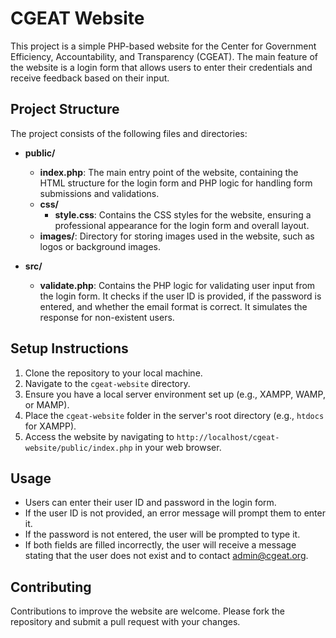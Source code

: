 # CGEAT Website

This project is a simple PHP-based website for the Center for Government Efficiency, Accountability, and Transparency (CGEAT). The main feature of the website is a login form that allows users to enter their credentials and receive feedback based on their input.

## Project Structure

The project consists of the following files and directories:

- **public/**
  - **index.php**: The main entry point of the website, containing the HTML structure for the login form and PHP logic for handling form submissions and validations.
  - **css/**
    - **style.css**: Contains the CSS styles for the website, ensuring a professional appearance for the login form and overall layout.
  - **images/**: Directory for storing images used in the website, such as logos or background images.

- **src/**
  - **validate.php**: Contains the PHP logic for validating user input from the login form. It checks if the user ID is provided, if the password is entered, and whether the email format is correct. It simulates the response for non-existent users.

## Setup Instructions

1. Clone the repository to your local machine.
2. Navigate to the `cgeat-website` directory.
3. Ensure you have a local server environment set up (e.g., XAMPP, WAMP, or MAMP).
4. Place the `cgeat-website` folder in the server's root directory (e.g., `htdocs` for XAMPP).
5. Access the website by navigating to `http://localhost/cgeat-website/public/index.php` in your web browser.

## Usage

- Users can enter their user ID and password in the login form.
- If the user ID is not provided, an error message will prompt them to enter it.
- If the password is not entered, the user will be prompted to type it.
- If both fields are filled incorrectly, the user will receive a message stating that the user does not exist and to contact admin@cgeat.org.

## Contributing

Contributions to improve the website are welcome. Please fork the repository and submit a pull request with your changes.
